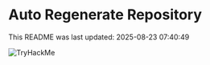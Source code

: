 # Auto Regenerate Repository

This README was last updated: 2025-08-23 07:40:49

 ![TryHackMe](https://tryhackme.com/badge/533634)